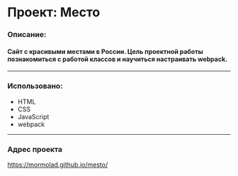 # Проект: Место

### Описание:

  #### Cайт с красивыми местами в России. Цель проектной работы познакомиться с работой классов и научиться настраивать webpack.
---
### Использовано:
  - HTML
  - CSS
  - JavaScript
  - webpack
---
### Адрес проекта
  https://mormolad.github.io/mesto/
